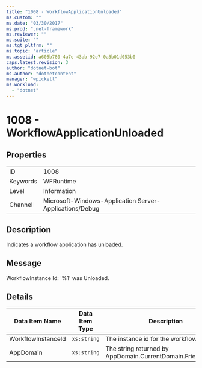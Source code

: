 ```yaml
---
title: "1008 - WorkflowApplicationUnloaded"
ms.custom: ""
ms.date: "03/30/2017"
ms.prod: ".net-framework"
ms.reviewer: ""
ms.suite: ""
ms.tgt_pltfrm: ""
ms.topic: "article"
ms.assetid: a605b780-4a7e-43ab-92e7-0a3b01d053b0
caps.latest.revision: 3
author: "dotnet-bot"
ms.author: "dotnetcontent"
manager: "wpickett"
ms.workload: 
  - "dotnet"
---
```

# 1008 - WorkflowApplicationUnloaded
## Properties  

|||  
|-|-|  
|ID|1008|  
|Keywords|WFRuntime|  
|Level|Information|  
|Channel|Microsoft-Windows-Application Server-Applications/Debug|  

## Description  
 Indicates a workflow application has unloaded.  

## Message  
 WorkflowInstance Id: '%1' was Unloaded.  

## Details  


|   Data Item Name   | Data Item Type |                         Description                          |
|--------------------|----------------|--------------------------------------------------------------|
| WorkflowInstanceId |  `xs:string`   |               The instance id for the workflow               |
|     AppDomain      |  `xs:string`   | The string returned by AppDomain.CurrentDomain.FriendlyName. |

